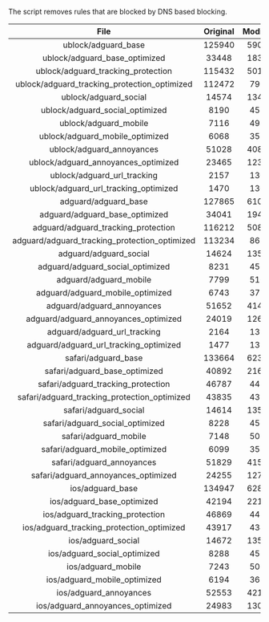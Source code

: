 The script removes rules that are blocked by DNS based blocking.


| File | Original | Modified |
|:----:|:-----:|:-----:|
| ublock/adguard_base | 125940 | 59078 |
| ublock/adguard_base_optimized | 33448 | 18398 |
| ublock/adguard_tracking_protection | 115432 | 50162 |
| ublock/adguard_tracking_protection_optimized | 112472 | 7901 |
| ublock/adguard_social | 14574 | 13498 |
| ublock/adguard_social_optimized | 8190 | 4536 |
| ublock/adguard_mobile | 7116 | 4983 |
| ublock/adguard_mobile_optimized | 6068 | 3557 |
| ublock/adguard_annoyances | 51028 | 40847 |
| ublock/adguard_annoyances_optimized | 23465 | 12322 |
| ublock/adguard_url_tracking | 2157 | 1307 |
| ublock/adguard_url_tracking_optimized | 1470 | 1304 |
| adguard/adguard_base | 127865 | 61055 |
| adguard/adguard_base_optimized | 34041 | 19404 |
| adguard/adguard_tracking_protection | 116212 | 50886 |
| adguard/adguard_tracking_protection_optimized | 113234 | 8612 |
| adguard/adguard_social | 14624 | 13555 |
| adguard/adguard_social_optimized | 8231 | 4579 |
| adguard/adguard_mobile | 7799 | 5161 |
| adguard/adguard_mobile_optimized | 6743 | 3728 |
| adguard/adguard_annoyances | 51652 | 41406 |
| adguard/adguard_annoyances_optimized | 24019 | 12622 |
| adguard/adguard_url_tracking | 2164 | 1314 |
| adguard/adguard_url_tracking_optimized | 1477 | 1311 |
| safari/adguard_base | 133664 | 62328 |
| safari/adguard_base_optimized | 40892 | 21673 |
| safari/adguard_tracking_protection | 46787 | 4476 |
| safari/adguard_tracking_protection_optimized | 43835 | 4334 |
| safari/adguard_social | 14614 | 13539 |
| safari/adguard_social_optimized | 8228 | 4566 |
| safari/adguard_mobile | 7148 | 5019 |
| safari/adguard_mobile_optimized | 6099 | 3587 |
| safari/adguard_annoyances | 51829 | 41507 |
| safari/adguard_annoyances_optimized | 24255 | 12700 |
| ios/adguard_base | 134947 | 62831 |
| ios/adguard_base_optimized | 42194 | 22175 |
| ios/adguard_tracking_protection | 46869 | 4484 |
| ios/adguard_tracking_protection_optimized | 43917 | 4342 |
| ios/adguard_social | 14672 | 13571 |
| ios/adguard_social_optimized | 8288 | 4580 |
| ios/adguard_mobile | 7243 | 5063 |
| ios/adguard_mobile_optimized | 6194 | 3628 |
| ios/adguard_annoyances | 52553 | 42126 |
| ios/adguard_annoyances_optimized | 24983 | 13006 |